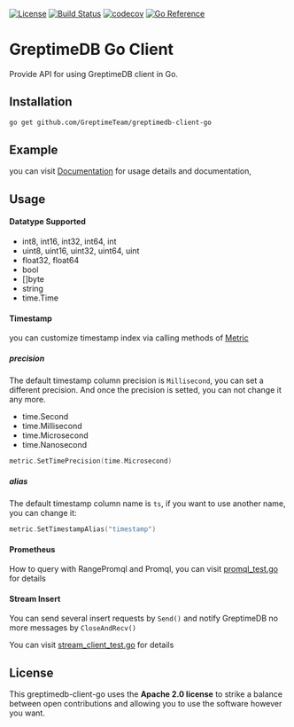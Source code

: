 [![License](https://img.shields.io/badge/License-Apache%202.0-blue.svg)](https://github.com/GreptimeTeam/greptimedb-client-go/blob/main/LICENSE)
[![Build Status](https://github.com/greptimeteam/greptimedb-client-go/actions/workflows/ci.yml/badge.svg)](https://github.com/GreptimeTeam/greptimedb-client-go/blob/main/.github/workflows/ci.yml)
[![codecov](https://codecov.io/gh/GreptimeTeam/greptimedb-client-go/branch/main/graph/badge.svg?token=76KIKITADQ)](https://codecov.io/gh/GreptimeTeam/greptimedb-client-go)
[![Go Reference](https://pkg.go.dev/badge/github.com/GreptimeTeam/greptimedb-client-go.svg)](https://pkg.go.dev/github.com/GreptimeTeam/greptimedb-client-go)
# GreptimeDB Go Client

Provide API for using GreptimeDB client in Go.

## Installation

```sh
go get github.com/GreptimeTeam/greptimedb-client-go
```

## Example

you can visit [Documentation][document] for usage details and documentation,

## Usage

#### Datatype Supported

- int8, int16, int32, int64, int
- uint8, uint16, uint32, uint64, uint
- float32, float64
- bool
- []byte
- string
- time.Time

#### Timestamp

you can customize timestamp index via calling methods of [Metric][metric_doc]

##### precision

The default timestamp column precision is `Millisecond`, you can set a different precision.
And once the precision is setted, you can not change it any more.

- time.Second
- time.Millisecond
- time.Microsecond
- time.Nanosecond

```go
metric.SetTimePrecision(time.Microsecond)
```

##### alias

The default timestamp column name is `ts`, if you want to use another name, you can change it:

```go
metric.SetTimestampAlias("timestamp")
```

#### Prometheus

How to query with RangePromql and Promql, you can visit [promql_test.go](query_promql_test.go) for details

#### Stream Insert

You can send several insert requests by `Send()` and notify GreptimeDB no more messages by `CloseAndRecv()`

You can visit [stream_client_test.go](stream_client_test.go) for details

## License

This greptimedb-client-go uses the __Apache 2.0 license__ to strike a balance
between open contributions and allowing you to use the software however you want.

<!-- links -->
[document]: https://pkg.go.dev/github.com/GreptimeTeam/greptimedb-client-go
[metric_doc]: https://pkg.go.dev/github.com/GreptimeTeam/greptimedb-client-go#Metric
